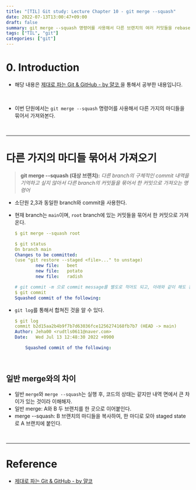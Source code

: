 ```yaml
---
title: "[TIL] Git study: Lecture Chapter 10 - git merge --squash"
date: 2022-07-13T13:00:47+09:00
draft: false
summary: git merge --squash 명령어를 사용해서 다른 브랜치의 여러 커밋들을 rebase와 달리 하나의 커밋으로 묶어서 가져와본다.
tags: ["TIL", "git"]
categories: ["git"]
---
```


# 0. Introduction

- 해당 내용은 [제대로 파는 Git & GitHub - by 얄코 ](https://www.inflearn.com/course/%EC%A0%9C%EB%8C%80%EB%A1%9C-%ED%8C%8C%EB%8A%94-%EA%B9%83/dashboard)을 통해서 공부한 내용입니다.

<br>

- 이번 단원에서는 `git merge --squash` 명령어를 사용해서 다른 가지의 마디들을 묶어서 가져와본다.

<br>

---

# 다른 가지의 마디들 묶어서 가져오기

> **git merge --squash (대상 브랜치):** _다른 branch의 구체적인 commit 내역을 기억하고 싶지 않아서 다른 branch의 커밋들을 묶어서 한 커밋으로 가져오는 명령어_

- 소단원 2,3과 동일한 branch와 commit을 사용한다.
- 현재 branch는 `main`이며, `root` branch에 있는 커밋들을 묶어서 한 커밋으로 가져온다.

  ```yml
  $ git merge --squash root

  $ git status
  On branch main
  Changes to be committed:
  (use "git restore --staged <file>..." to unstage)
          new file:   beet
          new file:   potato
          new file:   radish

  # git commit -m 으로 commit message를 별도로 적어도 되고, 아래와 같이 해도 된다.
  $ git commit
  Squashed commit of the following:
  ```

- `git log`를 통해서 합쳐진 것을 알 수 있다.

  ```yml
  $ git log
  commit b2d15aa2b4b9f7b7d63036fce1256274168fb7b7 (HEAD -> main)
  Author: Jeha00 <rudtls0611@naver.com>
  Date:   Wed Jul 13 12:48:30 2022 +0900

      Squashed commit of the following:
  ```

<br>

## 일반 merge와의 차이

- 일반 `merge`와 `merge --squash`는 실행 후, 코드의 상태는 같지만 내역 면에서 큰 차이가 있는 것이라 이해해자.
- 일반 merge: A와 B 두 브랜치를 한 곳으로 이어붙인다.
- merge --squash: B 브랜치의 마디들을 복사하여, 한 마디로 모아 staged state로 A 브랜치에 붙인다.

<br>

---

# Reference

- [제대로 파는 Git & GitHub - by 얄코](https://www.inflearn.com/course/%EC%A0%9C%EB%8C%80%EB%A1%9C-%ED%8C%8C%EB%8A%94-%EA%B9%83/dashboard)

